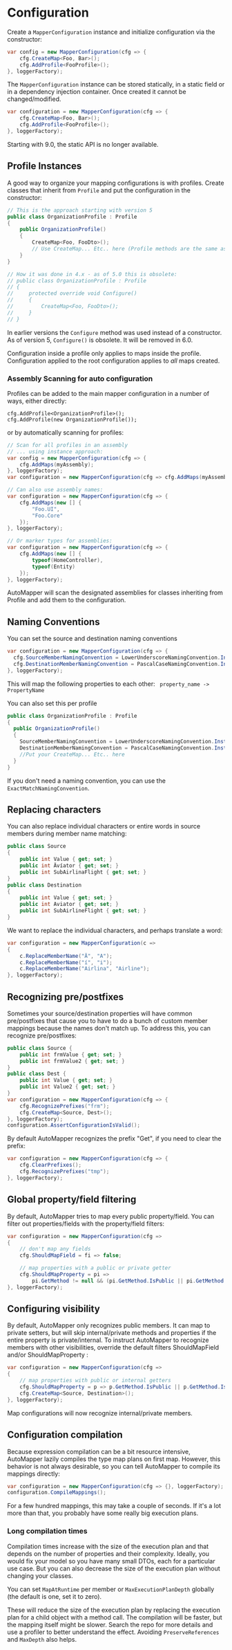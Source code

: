 # Configuration

Create a `MapperConfiguration` instance and initialize configuration via the constructor:

```c#
var config = new MapperConfiguration(cfg => {
    cfg.CreateMap<Foo, Bar>();
    cfg.AddProfile<FooProfile>();
}, loggerFactory);
```

The `MapperConfiguration` instance can be stored statically, in a static field or in a dependency injection container. Once created it cannot be changed/modified.

```c#
var configuration = new MapperConfiguration(cfg => {
    cfg.CreateMap<Foo, Bar>();
    cfg.AddProfile<FooProfile>();
}, loggerFactory);
```
Starting with 9.0, the static API is no longer available.

## Profile Instances

A good way to organize your mapping configurations is with profiles.
Create classes that inherit from `Profile` and put the configuration in the constructor:
```c#
// This is the approach starting with version 5
public class OrganizationProfile : Profile
{
	public OrganizationProfile()
	{
		CreateMap<Foo, FooDto>();
		// Use CreateMap... Etc.. here (Profile methods are the same as configuration methods)
	}
}

// How it was done in 4.x - as of 5.0 this is obsolete:
// public class OrganizationProfile : Profile
// {
//     protected override void Configure()
//     {
//         CreateMap<Foo, FooDto>();
//     }
// }
```

In earlier versions the `Configure` method was used instead of a constructor.
As of version 5, `Configure()` is obsolete. It will be removed in 6.0.

Configuration inside a profile only applies to maps inside the profile. Configuration applied to the root configuration applies to *all* maps created.

### Assembly Scanning for auto configuration

Profiles can be added to the main mapper configuration in a number of ways, either directly:

```
cfg.AddProfile<OrganizationProfile>();
cfg.AddProfile(new OrganizationProfile());
```

or by automatically scanning for profiles:

```c#
// Scan for all profiles in an assembly
// ... using instance approach:
var config = new MapperConfiguration(cfg => {
    cfg.AddMaps(myAssembly);
}, loggerFactory);
var configuration = new MapperConfiguration(cfg => cfg.AddMaps(myAssembly), loggerFactory);

// Can also use assembly names:
var configuration = new MapperConfiguration(cfg => {
    cfg.AddMaps(new [] {
        "Foo.UI",
        "Foo.Core"
    });
}, loggerFactory);

// Or marker types for assemblies:
var configuration = new MapperConfiguration(cfg => {
    cfg.AddMaps(new [] {
        typeof(HomeController),
        typeof(Entity)
    });
}, loggerFactory);
```

AutoMapper will scan the designated assemblies for classes inheriting from Profile and add them to the configuration.

## Naming Conventions

You can set the source and destination naming conventions

```c#
var configuration = new MapperConfiguration(cfg => {
  cfg.SourceMemberNamingConvention = LowerUnderscoreNamingConvention.Instance;
  cfg.DestinationMemberNamingConvention = PascalCaseNamingConvention.Instance;
}, loggerFactory);
```

This will map the following properties to each other:
`  property_name -> PropertyName `

You can also set this per profile

```c#
public class OrganizationProfile : Profile
{
  public OrganizationProfile()
  {
    SourceMemberNamingConvention = LowerUnderscoreNamingConvention.Instance;
    DestinationMemberNamingConvention = PascalCaseNamingConvention.Instance;
    //Put your CreateMap... Etc.. here
  }
}
```
If you don't need a naming convention, you can use the `ExactMatchNamingConvention`.

## Replacing characters

You can also replace individual characters or entire words in source members during member name matching:

```c#
public class Source
{
    public int Value { get; set; }
    public int Ävíator { get; set; }
    public int SubAirlinaFlight { get; set; }
}
public class Destination
{
    public int Value { get; set; }
    public int Aviator { get; set; }
    public int SubAirlineFlight { get; set; }
}
```

We want to replace the individual characters, and perhaps translate a word:

```c#
var configuration = new MapperConfiguration(c =>
{
    c.ReplaceMemberName("Ä", "A");
    c.ReplaceMemberName("í", "i");
    c.ReplaceMemberName("Airlina", "Airline");
}, loggerFactory);
```

## Recognizing pre/postfixes

Sometimes your source/destination properties will have common pre/postfixes that cause you to have to do a bunch of custom member mappings because the names don't match up. To address this, you can recognize pre/postfixes:

```c#
public class Source {
    public int frmValue { get; set; }
    public int frmValue2 { get; set; }
}
public class Dest {
    public int Value { get; set; }
    public int Value2 { get; set; }
}
var configuration = new MapperConfiguration(cfg => {
    cfg.RecognizePrefixes("frm");
    cfg.CreateMap<Source, Dest>();
}, loggerFactory);
configuration.AssertConfigurationIsValid();
```

By default AutoMapper recognizes the prefix "Get", if you need to clear the prefix:

```c#
var configuration = new MapperConfiguration(cfg => {
    cfg.ClearPrefixes();
    cfg.RecognizePrefixes("tmp");
}, loggerFactory);
```

## Global property/field filtering

By default, AutoMapper tries to map every public property/field. You can filter out properties/fields with the property/field filters:

```c#
var configuration = new MapperConfiguration(cfg =>
{
	// don't map any fields
	cfg.ShouldMapField = fi => false;

	// map properties with a public or private getter
	cfg.ShouldMapProperty = pi =>
		pi.GetMethod != null && (pi.GetMethod.IsPublic || pi.GetMethod.IsPrivate);
}, loggerFactory);
```

## Configuring visibility

By default, AutoMapper only recognizes public members. It can map to private setters, but will skip internal/private methods and properties if the entire property is private/internal. To instruct AutoMapper to recognize members with other visibilities, override the default filters ShouldMapField and/or ShouldMapProperty :

```c#
var configuration = new MapperConfiguration(cfg =>
{
    // map properties with public or internal getters
    cfg.ShouldMapProperty = p => p.GetMethod.IsPublic || p.GetMethod.IsAssembly;
    cfg.CreateMap<Source, Destination>();
}, loggerFactory);
```

Map configurations will now recognize internal/private members.

## Configuration compilation

Because expression compilation can be a bit resource intensive, AutoMapper lazily compiles the type map plans on first map. However, this behavior is not always desirable, so you can tell AutoMapper to compile its mappings directly:

```c#
var configuration = new MapperConfiguration(cfg => {}, loggerFactory);
configuration.CompileMappings();
```

For a few hundred mappings, this may take a couple of seconds. If it's a lot more than that, you probably have some really big execution plans.

### Long compilation times

Compilation times increase with the size of the execution plan and that depends on the number of properties and their complexity. Ideally, you would fix your model so you have many small DTOs, each for a particular use case. But you can also decrease the size of the execution plan without changing your classes.

You can set `MapAtRuntime` per member or `MaxExecutionPlanDepth` globally (the default is one, set it to zero).

These will reduce the size of the execution plan by replacing the execution plan for a child object with a method call. The compilation will be faster, but the mapping itself might be slower. Search the repo for more details and use a profiler to better understand the effect.
Avoiding `PreserveReferences` and `MaxDepth` also helps.